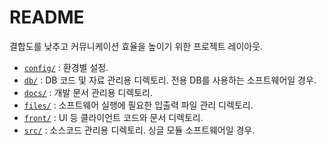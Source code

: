 # README

결합도를 낮추고 커뮤니케이션 효율을 높이기 위한 프로젝트 레이아웃.

- [`config/`](config/README.md) : 환경별 설정.
- [`db/`](db/README.md) : DB 코드 및 자료 관리용 디렉토리. 전용 DB를 사용하는 소프트웨어일 경우.
- [`docs/`](docs/README.md) : 개발 문서 관리용 디렉토리.
- [`files/`](files/README.md) : 소프트웨어 실행에 필요한 입출력 파일 관리 디렉토리.
- [`front/`](front/README.md) : UI 등 클라이언트 코드와 문서 디렉토리.
- [`src/`](src/README.md) : 소스코드 관리용 디렉토리. 싱글 모듈 소프트웨어일 경우.